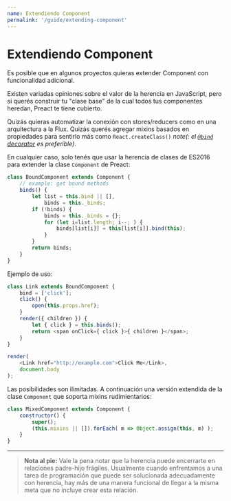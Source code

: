 ```yaml
---
name: Extendiendo Component
permalink: '/guide/extending-component'
---
```


# Extendiendo Component

Es posible que en algunos proyectos quieras extender Component con funcionalidad adicional.

Existen variadas opiniones sobre el valor de la herencia en JavaScript, pero si querés construir tu "clase base" de la cual todos tus componentes heredan, Preact te tiene cubierto.

Quizás quieras automatizar la conexión con stores/reducers como en una arquitectura a la Flux. Quizás querés agregar mixins basados en propiedades para sentirlo más como `React.createClass()` _note(: el [`@bind` decorator](https://github.com/developit/decko#bind) es preferible)_.

En cualquier caso, solo tenés que usar la herencia de clases de ES2016 para extender la clase `Component` de Preact:

```js
class BoundComponent extends Component {
    // example: get bound methods
    binds() {
        let list = this.bind || [],
            binds = this._binds;
        if (!binds) {
            binds = this._binds = {};
            for (let i=list.length; i--; ) {
                binds[list[i]] = this[list[i]].bind(this);
            }
        }
        return binds;
    }
}
```

Ejemplo de uso:

```js
class Link extends BoundComponent {
    bind = ['click'];
    click() {
        open(this.props.href);
    }
    render({ children }) {
        let { click } = this.binds();
        return <span onClick={ click }>{ children }</span>;
    }
}

render(
    <Link href="http://example.com">Click Me</Link>,
    document.body
);
```


Las posibilidades son ilimitadas. A continuación una versión extendida de la clase `Component` que soporta mixins rudimientarios:

```js
class MixedComponent extends Component {
    constructor() {
        super();
        (this.mixins || []).forEach( m => Object.assign(this, m) );
    }
}
```

---

> **Nota al pie:** Vale la pena notar que la herencia puede encerrarte en relaciones padre-hijo frágiles. Usualmente cuando enfrentamos a una tarea de programación que puede ser solucionada adecuadamente con herencia, hay más de una manera funcional de llegar a la misma meta que no incluye crear esta relación.
